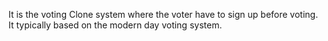 It is the voting Clone system where the voter have to sign up before voting. It typically based on the modern day voting system.

